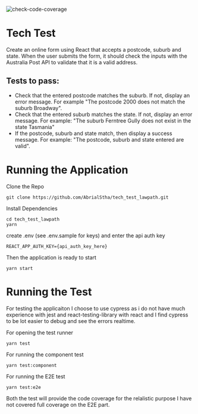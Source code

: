 ![check-code-coverage](https://img.shields.io/badge/code--coverage-100%25-brightgreen)
# Tech Test
Create an online form using React that accepts a postcode, suburb and state. When the user
submits the form, it should check the inputs with the Australia Post API to validate that it is a
valid address.

## Tests to pass:
 - Check that the entered postcode matches the suburb. If not, display an error message. For example "The postcode 2000 does not match the suburb Broadway".
- Check that the entered suburb matches the state. If not, display an error message. For example: "The suburb Ferntree Gully does not exist in the state Tasmania"
- If the postcode, suburb and state match, then display a success message. For
example: "The postcode, suburb and state entered are valid".

# Running the Application
Clone the Repo
```
git clone https://github.com/AbrialStha/tech_test_lawpath.git
```

Install Dependencies
```
cd tech_test_lawpath
yarn
```

create .env (see .env.sample for keys) and enter the api auth key
```
REACT_APP_AUTH_KEY={api_auth_key_here}
```

Then the application is ready to start
```
yarn start
```

# Running the Test
For testing the applicaiton I choose to use cypress as i do not have much experience with jest and react-testing-library with react and I find cypress to be lot easier to debug and see the errors realtime.

For opening the test runner
```
yarn test
```

For running the component test
```
yarn test:component
```

For running the E2E test
```
yarn test:e2e
```

Both the test will provide the code coverage for the relalistic purpose I have not covered full coverage on the E2E part.